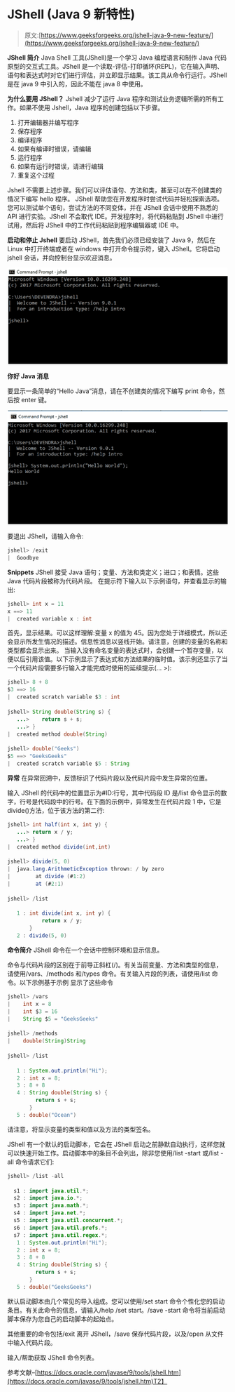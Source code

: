 # JShell (Java 9 新特性)

> 原文:[https://www.geeksforgeeks.org/jshell-java-9-new-feature/](https://www.geeksforgeeks.org/jshell-java-9-new-feature/)

**JShell 简介**
Java Shell 工具(JShell)是一个学习 Java 编程语言和制作 Java 代码原型的交互式工具。JShell 是一个读取-评估-打印循环(REPL)，它在输入声明、语句和表达式时对它们进行评估，并立即显示结果。该工具从命令行运行。JShell 是在 java 9 中引入的，因此不能在 java 8 中使用。

**为什么要用 JShell？**
Jshell 减少了运行 Java 程序和测试业务逻辑所需的所有工作。如果不使用 Jshell，Java 程序的创建包括以下步骤。

1.  打开编辑器并编写程序
2.  保存程序
3.  编译程序
4.  如果有编译时错误，请编辑
5.  运行程序
6.  如果有运行时错误，请进行编辑
7.  重复这个过程

Jshell 不需要上述步骤。我们可以评估语句、方法和类，甚至可以在不创建类的情况下编写 hello 程序。
JShell 帮助您在开发程序时尝试代码并轻松探索选项。您可以测试单个语句，尝试方法的不同变体，并在 JShell 会话中使用不熟悉的 API 进行实验。JShell 不会取代 IDE。开发程序时，将代码粘贴到 JShell 中进行试用，然后将 JShell 中的工作代码粘贴到程序编辑器或 IDE 中。

**启动和停止 Jshell**
要启动 JShell，首先我们必须已经安装了 Java 9，然后在 Linux 中打开终端或者在 windows 中打开命令提示符，键入 JShell。它将启动 jshell 会话，并向控制台显示欢迎消息。

![](img/e54fad63706c6328674d677cb0116ab2.png)

**你好 Java 消息**

要显示一条简单的“Hello Java”消息，请在不创建类的情况下编写 print 命令，然后按 enter 键。

![](img/064a9ee5af4d13359e086cae40d2cf63.png)

要退出 JShell，请输入命令:

```java
jshell> /exit
|  Goodbye
```

**Snippets**
JShell 接受 Java 语句；变量、方法和类定义；进口；和表情。这些 Java 代码片段被称为代码片段。
在提示符下输入以下示例语句，并查看显示的输出:

```java
jshell> int x = 11
x ==> 11
|  created variable x : int
```

首先，显示结果。可以这样理解:变量 x 的值为 45。因为您处于详细模式，所以还会显示所发生情况的描述。信息性消息以竖线开始。请注意，创建的变量的名称和类型都会显示出来。
当输入没有命名变量的表达式时，会创建一个暂存变量，以便以后引用该值。以下示例显示了表达式和方法结果的临时值。该示例还显示了当一个代码片段需要多行输入才能完成时使用的延续提示(… >):

```java
jshell> 8 + 8
$3 ==> 16
|  created scratch variable $3 : int

jshell> String double(String s) {
   ...>    return s + s;
   ...> }
|  created method double(String)

jshell> double("Geeks")
$5 ==> "GeeksGeeks"
|  created scratch variable $5 : String
```

**异常**
在异常回溯中，反馈标识了代码片段以及代码片段中发生异常的位置。

输入 JShell 的代码中的位置显示为#ID:行号，其中代码段 ID 是/list 命令显示的数字，行号是代码段中的行号。在下面的示例中，异常发生在代码片段 1 中，它是 divide()方法，位于该方法的第二行:

```java
jshell> int half(int x, int y) {
   ...> return x / y;
   ...> }
|  created method divide(int,int)

jshell> divide(5, 0)
|  java.lang.ArithmeticException thrown: / by zero
|        at divide (#1:2)
|        at (#2:1)

jshell> /list

   1 : int divide(int x, int y) {
           return x / y;
       }
   2 : divide(5, 0)
```

**命令简介**
JShell 命令在一个会话中控制环境和显示信息。

命令与代码片段的区别在于前导正斜杠(/)。有关当前变量、方法和类型的信息，请使用/vars、/methods 和/types 命令。有关输入片段的列表，请使用/list 命令。以下示例基于示例
显示了这些命令

```java
jshell> /vars
|    int x = 8
|    int $3 = 16
|    String $5 = "GeeksGeeks"

jshell> /methods
|    double(String)String

jshell> /list

   1 : System.out.println("Hi");
   2 : int x = 8;
   3 : 8 + 8
   4 : String double(String s) {
         return s + s;
       }
   5 : double("Ocean")
```

请注意，将显示变量的类型和值以及方法的类型签名。

JShell 有一个默认的启动脚本，它会在 JShell 启动之前静默自动执行，这样您就可以快速开始工作。启动脚本中的条目不会列出，除非您使用/list -start 或/list -all 命令请求它们:

```java
jshell> /list -all

  s1 : import java.util.*;
  s2 : import java.io.*;
  s3 : import java.math.*;
  s4 : import java.net.*;
  s5 : import java.util.concurrent.*;
  s6 : import java.util.prefs.*;
  s7 : import java.util.regex.*;
   1 : System.out.println("Hi");
   2 : int x = 8;
   3 : 8 + 8
   4 : String double(String s) {
         return s + s;
       }
   5 : double("GeeksGeeks")
```

默认启动脚本由几个常见的导入组成。您可以使用/set start 命令个性化您的启动条目。有关此命令的信息，请输入/help /set start。/save -start 命令将当前启动脚本保存为您自己的启动脚本的起始点。

其他重要的命令包括/exit 离开 JShell，/save 保存代码片段，以及/open 从文件中输入代码片段。

输入/帮助获取 JShell 命令列表。

参考文献–[https://docs.oracle.com/javase/9/tools/jshell.htm](https://docs.oracle.com/javase/9/tools/jshell.htm)T2】